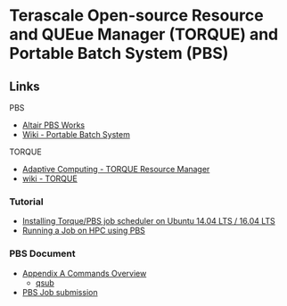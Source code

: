 # Terascale Open-source Resource and QUEue Manager (TORQUE) and Portable Batch System (PBS)

## Links

PBS

* [Altair PBS Works](https://www.pbsworks.com/)
* [Wiki - Portable Batch System](https://en.wikipedia.org/wiki/Portable_Batch_System)

TORQUE

* [Adaptive Computing - TORQUE Resource Manager](http://www.adaptivecomputing.com/products/torque/)
* [wiki - TORQUE](https://en.wikipedia.org/wiki/TORQUE)

### Tutorial

* [Installing Torque/PBS job scheduler on Ubuntu 14.04 LTS / 16.04 LTS](https://jabriffa.wordpress.com/2015/02/11/installing-torquepbs-job-scheduler-on-ubuntu-14-04-lts/)
* [Running a Job on HPC using PBS](https://hpcc.usc.edu/support/documentation/running-a-job-on-the-hpcc-cluster-using-pbs/)

### PBS Document

* [Appendix A Commands Overview](http://docs.adaptivecomputing.com/torque/5-1-3/Content/topics/torque/12-appendices/commandsOverview.htm)
  * [qsub](http://docs.adaptivecomputing.com/torque/5-1-3/Content/topics/torque/commands/qsub.htm)
* [PBS Job submission](http://docs.adaptivecomputing.com/torque/5-1-3/Content/topics/torque/2-jobs/jobSubmission.htm)
